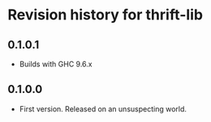 # Revision history for thrift-lib

## 0.1.0.1

* Builds with GHC 9.6.x

## 0.1.0.0

* First version. Released on an unsuspecting world.
